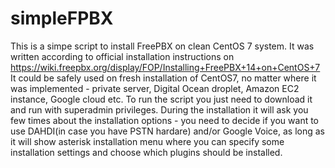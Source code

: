 # simpleFPBX
This is a simpe script to install FreePBX on clean CentOS 7 system.
It was written according to official installation instructions on https://wiki.freepbx.org/display/FOP/Installing+FreePBX+14+on+CentOS+7
It could be safely used on fresh installation of CentOS7, no matter where it was implemented - private server, Digital Ocean droplet, Amazon EC2 instance, Google cloud etc.
To run the script you just need to download it and run with superadmin privileges. During the installation it will ask you few times about the installation options - you need to decide if you want to use DAHDI(in case you have PSTN hardare) and/or Google Voice, as long as it will show asterisk installation menu where you can specify some installation settings and choose which plugins should be installed.
